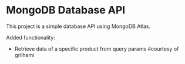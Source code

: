 # MongoDB Database API

This project is a simple database API using MongoDB Atlas.

Added functionality:
- Retrieve data of a specific product from query params #courtesy of grilhami
